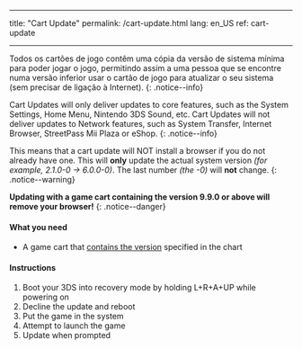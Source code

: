 * * *

title: "Cart Update" permalink: /cart-update.html lang: en_US ref: cart-update

* * *

Todos os cartões de jogo contêm uma cópia da versão de sistema mínima para poder jogar o jogo, permitindo assim a uma pessoa que se encontre numa versão inferior usar o cartão de jogo para atualizar o seu sistema (sem precisar de ligação à Internet). {: .notice--info}

Cart Updates will only deliver updates to core features, such as the System Settings, Home Menu, Nintendo 3DS Sound, etc. Cart Updates will not deliver updates to Network features, such as System Transfer, Internet Browser, StreetPass Mii Plaza or eShop. {: .notice--info}

This means that a cart update will NOT install a browser if you do not already have one. This will **only** update the actual system version *(for example, 2.1.0-0 -> 6.0.0-0)*. The last number *(the -0)* will **not** change. {: .notice--warning}

**Updating with a game cart containing the version 9.9.0 or above will remove your browser!** {: .notice--danger}

#### What you need

* A game cart that [contains the version](http://www.3dsdb.com/) specified in the chart

#### Instructions

  1. Boot your 3DS into recovery mode by holding L+R+A+UP while powering on
  2. Decline the update and reboot
  3. Put the game in the system
  4. Attempt to launch the game
  5. Update when prompted